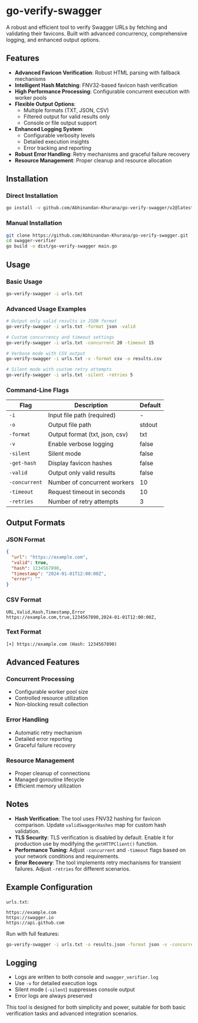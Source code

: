 # go-verify-swagger

A robust and efficient tool to verify Swagger URLs by fetching and validating their favicons. Built with advanced concurrency, comprehensive logging, and enhanced output options.

## Features

- **Advanced Favicon Verification**: Robust HTML parsing with fallback mechanisms
- **Intelligent Hash Matching**: FNV32-based favicon hash verification
- **High Performance Processing**: Configurable concurrent execution with worker pools
- **Flexible Output Options**:
  - Multiple formats (TXT, JSON, CSV)
  - Filtered output for valid results only
  - Console or file output support
- **Enhanced Logging System**:
  - Configurable verbosity levels
  - Detailed execution insights
  - Error tracking and reporting
- **Robust Error Handling**: Retry mechanisms and graceful failure recovery
- **Resource Management**: Proper cleanup and resource allocation

## Installation

### Direct Installation

```bash
go install -v github.com/Abhinandan-Khurana/go-verify-swagger/v2@latest
```

### Manual Installation

```bash
git clone https://github.com/Abhinandan-Khurana/go-verify-swagger.git
cd swagger-verifier
go build -o dist/go-verify-swagger main.go
```

## Usage

### Basic Usage

```bash
go-verify-swagger -i urls.txt
```

### Advanced Usage Examples

```bash
# Output only valid results in JSON format
go-verify-swagger -i urls.txt -format json -valid

# Custom concurrency and timeout settings
go-verify-swagger -i urls.txt -concurrent 20 -timeout 15

# Verbose mode with CSV output
go-verify-swagger -i urls.txt -v -format csv -o results.csv

# Silent mode with custom retry attempts
go-verify-swagger -i urls.txt -silent -retries 5
```

### Command-Line Flags

| Flag          | Description                    | Default |
| ------------- | ------------------------------ | ------- |
| `-i`          | Input file path (required)     | -       |
| `-o`          | Output file path               | stdout  |
| `-format`     | Output format (txt, json, csv) | txt     |
| `-v`          | Enable verbose logging         | false   |
| `-silent`     | Silent mode                    | false   |
| `-get-hash`   | Display favicon hashes         | false   |
| `-valid`      | Output only valid results      | false   |
| `-concurrent` | Number of concurrent workers   | 10      |
| `-timeout`    | Request timeout in seconds     | 10      |
| `-retries`    | Number of retry attempts       | 3       |

## Output Formats

### JSON Format

```json
{
  "url": "https://example.com",
  "valid": true,
  "hash": 1234567890,
  "timestamp": "2024-01-01T12:00:00Z",
  "error": ""
}
```

### CSV Format

```csv
URL,Valid,Hash,Timestamp,Error
https://example.com,true,1234567890,2024-01-01T12:00:00Z,
```

### Text Format

```
[+] https://example.com (Hash: 1234567890)
```

## Advanced Features

### Concurrent Processing

- Configurable worker pool size
- Controlled resource utilization
- Non-blocking result collection

### Error Handling

- Automatic retry mechanism
- Detailed error reporting
- Graceful failure recovery

### Resource Management

- Proper cleanup of connections
- Managed goroutine lifecycle
- Efficient memory utilization

## Notes

- **Hash Verification**: The tool uses FNV32 hashing for favicon comparison. Update `validSwaggerHashes` map for custom hash validation.
- **TLS Security**: TLS verification is disabled by default. Enable it for production use by modifying the `getHTTPClient()` function.
- **Performance Tuning**: Adjust `-concurrent` and `-timeout` flags based on your network conditions and requirements.
- **Error Recovery**: The tool implements retry mechanisms for transient failures. Adjust `-retries` for different scenarios.

## Example Configuration

`urls.txt`:

```
https://example.com
https://swagger.io
https://api.github.com
```

Run with full features:

```bash
go-verify-swagger -i urls.txt -o results.json -format json -v -concurrent 15 -timeout 20 -retries 5 -valid
```

## Logging

- Logs are written to both console and `swagger_verifier.log`
- Use `-v` for detailed execution logs
- Silent mode (`-silent`) suppresses console output
- Error logs are always preserved

This tool is designed for both simplicity and power, suitable for both basic verification tasks and advanced integration scenarios.
